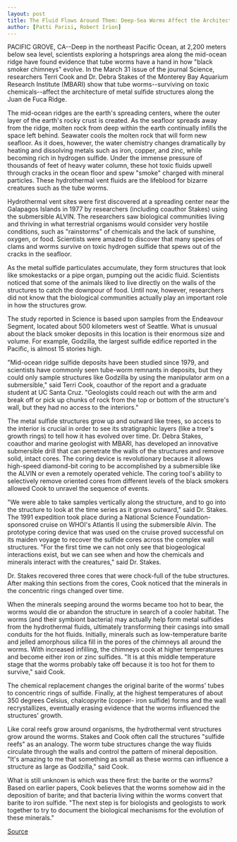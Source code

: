 ```yaml
---
layout: post
title: The Fluid Flows Around Them: Deep-Sea Worms Affect the Architecture of Black Smoker Chimneys
author: [Patti Parisi, Robert Irion]
---
```


PACIFIC GROVE, CA--Deep in the northeast Pacific Ocean, at 2,200  meters below sea level, scientists exploring a hotsprings area along  the mid-ocean ridge have found evidence that tube worms have a  hand in how "black smoker chimneys" evolve. In the March 31 issue  of the journal Science, researchers Terri Cook and Dr. Debra Stakes  of the Monterey Bay Aquarium Research Institute (MBARI) show that  tube worms--surviving on toxic chemicals--affect the architecture  of metal sulfide structures along the Juan de Fuca Ridge.

The mid-ocean ridges are the earth's spreading centers, where  the outer layer of the earth's rocky crust is created. As the seafloor  spreads away from the ridge, molten rock from deep within the earth  continually infills the space left behind. Seawater cools the molten  rock that will form new seafloor. As it does, however, the water  chemistry changes dramatically by heating and dissolving metals  such as iron, copper, and zinc, while becoming rich in hydrogen  sulfide. Under the immense pressure of thousands of feet of heavy  water column, these hot toxic fluids upwell through cracks in the  ocean floor and spew "smoke" charged with mineral particles. These  hydrothermal vent fluids are the lifeblood for bizarre creatures such  as the tube worms.

Hydrothermal vent sites were first discovered at a spreading  center near the Galapagos Islands in 1977 by researchers (including  coauthor Stakes) using the submersible ALVIN. The researchers saw  biological communities living and thriving in what terrestrial  organisms would consider very hostile conditions, such as  "rainstorms" of chemicals and the lack of sunshine, oxygen, or food.  Scientists were amazed to discover that many species of clams and  worms survive on toxic hydrogen sulfide that spews out of the  cracks in the seafloor.

As the metal sulfide particulates accumulate, they form  structures that look like smokestacks or a pipe organ, pumping out  the acidic fluid. Scientists noticed that some of the animals liked  to live directly on the walls of the structures to catch the downpour  of food. Until now, however, researchers did not know that the  biological communities actually play an important role in how the  structures grow.

The study reported in Science is based upon samples from the  Endeavour Segment, located about 500 kilometers west of Seattle.  What is unusual about the black smoker deposits in this location is  their enormous size and volume. For example, Godzilla, the largest  sulfide edifice reported in the Pacific, is almost 15 stories high.

"Mid-ocean ridge sulfide deposits have been studied since  1979, and scientists have commonly seen tube-worm remnants in  deposits, but they could only sample structures like Godzilla by  using the manipulator arm on a submersible," said Terri Cook,  coauthor of the report and a graduate student at UC Santa Cruz.  "Geologists could reach out with the arm and break off or pick up  chunks of rock from the top or bottom of the structure's wall, but  they had no access to the interiors."

The metal sulfide structures grow up and outward like trees,  so access to the interior is crucial in order to see its stratigraphic  layers (like a tree's growth rings) to tell how it has evolved over  time. Dr. Debra Stakes, coauthor and marine geologist with MBARI,  has developed an innovative submersible drill that can penetrate the  walls of the structures and remove solid, intact cores. The coring  device is revolutionary because it allows high-speed diamond-bit  coring to be accomplished by a submersible like the ALVIN or even a  remotely operated vehicle. The coring tool's ability to selectively  remove oriented cores from different levels of the black smokers  allowed Cook to unravel the sequence of events.

"We were able to take samples vertically along the structure,  and to go into the structure to look at the time series as it grows  outward," said Dr. Stakes. The 1991 expedition took place during a  National Science Foundation-sponsored cruise on WHOI's Atlantis II  using the submersible Alvin. The prototype coring device that was  used on the cruise proved successful on its maiden voyage to recover  the sulfide cores across the complex wall structures. "For the first  time we can not only see that biogeological interactions exist, but  we can see when and how the chemicals and minerals interact with  the creatures," said Dr. Stakes.

Dr. Stakes recovered three cores that were chock-full of the  tube structures. After making thin sections from the cores, Cook  noticed that the minerals in the concentric rings changed over time.

When the minerals seeping around the worms became too hot to  bear, the worms would die or abandon the structure in search of a  cooler habitat. The worms (and their symbiont bacteria) may  actually help form metal sulfides from the hydrothermal fluids,  ultimately transforming their casings into small conduits for the  hot fluids. Initially, minerals such as low-temperature barite and  jelled amorphous silica fill in the pores of the chimneys all around  the worms. With increased infilling, the chimneys cook at higher  temperatures and become either iron or zinc sulfides. "It is at this  middle temperature stage that the worms probably take off because  it is too hot for them to survive," said Cook.

The chemical replacement changes the original barite of the  worms' tubes to concentric rings of sulfide. Finally, at the highest  temperatures of about 350 degrees Celsius, chalcopyrite (copper- iron sulfide) forms and the wall recrystallizes, eventually erasing  evidence that the worms influenced the structures' growth.

Like coral reefs grow around organisms, the hydrothermal vent  structures grow around the worms. Stakes and Cook often call the  structures "sulfide reefs" as an analogy. The worm tube structures  change the way fluids circulate through the walls and control the  pattern of mineral deposition. "It's amazing to me that something as  small as these worms can influence a structure as large as  Godzilla," said Cook.

What is still unknown is which was there first: the barite or  the worms? Based on earlier papers, Cook believes that the worms  somehow aid in the deposition of barite; and that bacteria living  within the worms convert that barite to iron sulfide. "The next step  is for biologists and geologists to work together to try to document  the biological mechanisms for the evolution of these minerals."

[Source](http://www1.ucsc.edu/news_events/press_releases/archive/94-95/03-95/033095-Deep-sea_worms_affe.html "Permalink to 033095-Deep-sea_worms_affe")
